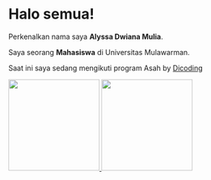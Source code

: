 # Halo semua! 

Perkenalkan nama saya **Alyssa Dwiana Mulia**.<br>

Saya seorang **Mahasiswa** di Universitas Mulawarman.<br>

Saat ini saya sedang mengikuti program Asah by [Dicoding](https://www.dicoding.com/)

<p align="left">
<a href="https://github.com/AlyssaMulia">
  <img height="180em" src="https://github-readme-stats-eight-theta.vercel.app/api?username=AlyssaMulia&show_icons=true&theme=algolia&include_all_commits=true&count_private=true"/>
  <img height="180em" src="https://github-readme-stats-eight-theta.vercel.app/api/top-langs/?username=penuliscode&layout=compact&theme=algolia"/>
</a>
</p>
